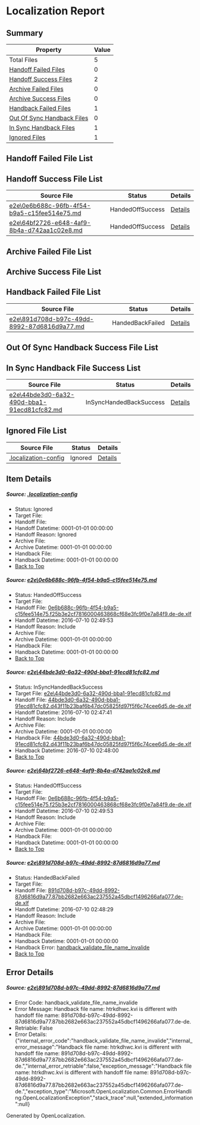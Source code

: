 # <a name='report-top'></a> Localization Report

## Summary
 Property | Value 
 -------- | ----- 
 Total Files | 5
[ Handoff Failed Files ](#handoff-failed-list)| 0
[ Handoff Success Files ](#handoff-success-list)| 2
[ Archive Failed Files ](#archive-failed-list)| 0
[ Archive Success Files ](#archive-success-list)| 0
[ Handback Failed Files ](#handback-failed-list)| 1
[ Out Of Sync Handback Files ](#outofsync-handback-success-list)| 0
[ In Sync Handback Files ](#insync-handback-success-list)| 1
[ Ignored Files ](#ignored-list)| 1

## <a name='handoff-failed-list'></a> Handoff Failed File List

## <a name='handoff-success-list'></a> Handoff Success File List
 Source File | Status | Details 
 ----------- | ------ | ------- 
 [e2e\0e6b688c-96fb-4f54-b9a5-c15fee514e75.md](https://github.com/OpenLocalizationTestOrg/oltest/blob/cce6656e1fc599c6b17f7528fcc399907e3bbaa1/e2e/0e6b688c-96fb-4f54-b9a5-c15fee514e75.md) | HandedOffSuccess | [Details](#58dfbfc924ac0bbe794bbee17d9a4b7c5bd93fb01)
 [e2e\64bf2726-e648-4af9-8b4a-d742aa1c02e8.md](https://github.com/OpenLocalizationTestOrg/oltest/blob/cce6656e1fc599c6b17f7528fcc399907e3bbaa1/e2e/64bf2726-e648-4af9-8b4a-d742aa1c02e8.md) | HandedOffSuccess | [Details](#58dfbfc924ac0bbe794bbee17d9a4b7c5bd93fb03)

## <a name='archive-failed-list'></a> Archive Failed File List

## <a name='archive-success-list'></a> Archive Success File List

## <a name='handback-failed-list'></a> Handback Failed File List
 Source File | Status | Details 
 ----------- | ------ | ------- 
 [e2e\891d708d-b97c-49dd-8992-87d6816d9a77.md](https://github.com/OpenLocalizationTestOrg/oltest/blob/292809142704468476690ae229c69a8b4fce8a31/e2e/891d708d-b97c-49dd-8992-87d6816d9a77.md) | HandedBackFailed | [Details](#f19a27fbe774da513f79a0676bddade40d1aab134)

## <a name='outofsync-handback-success-list'></a> Out Of Sync Handback Success File List

## <a name='insync-handback-success-list'></a> In Sync Handback File Success List
 Source File | Status | Details 
 ----------- | ------ | ------- 
 [e2e\44bde3d0-6a32-490d-bba1-91ecd81cfc82.md](https://github.com/OpenLocalizationTestOrg/oltest/blob/abe7fca99f011699d96b87eff07ddb1085d70cf7/e2e/44bde3d0-6a32-490d-bba1-91ecd81cfc82.md) | InSyncHandedBackSuccess | [Details](#ca4753e958512dc2fb39ecaa6f8026adb12946972)

## <a name='ignored-list'></a> Ignored File List
 Source File | Status | Details 
 ----------- | ------ | ------- 
 [.localization-config](https://github.com/OpenLocalizationTestOrg/oltest/blob/cce6656e1fc599c6b17f7528fcc399907e3bbaa1/.localization-config) | Ignored | [Details](#3d4f252ac210baf56311d7e97dcc2db10974dbd20)

## Item Details
##### <a name='3d4f252ac210baf56311d7e97dcc2db10974dbd20'></a> Source: [.localization-config](https://github.com/OpenLocalizationTestOrg/oltest/blob/cce6656e1fc599c6b17f7528fcc399907e3bbaa1/.localization-config)
* Status: Ignored
* Target File: 
* Handoff File: 
* Handoff Datetime: 0001-01-01 00:00:00
* Handoff Reason: Ignored
* Archive File: 
* Archive Datetime: 0001-01-01 00:00:00
* Handback File: 
* Handback Datetime: 0001-01-01 00:00:00
* [Back to Top](#report-top)

##### <a name='58dfbfc924ac0bbe794bbee17d9a4b7c5bd93fb01'></a> Source: [e2e\0e6b688c-96fb-4f54-b9a5-c15fee514e75.md](https://github.com/OpenLocalizationTestOrg/oltest/blob/cce6656e1fc599c6b17f7528fcc399907e3bbaa1/e2e/0e6b688c-96fb-4f54-b9a5-c15fee514e75.md)
* Status: HandedOffSuccess
* Target File: 
* Handoff File: [0e6b688c-96fb-4f54-b9a5-c15fee514e75.f25b3e2cf7816000463868cf68e3fc9f0e7a84f9.de-de.xlf](https://github.com/OpenLocalizationTestOrg/olhandoff-e2e/blob/c32c9da5d21dc825445af1d2ceb2846d4e8858ba/ol-handoff/OpenLocalizationTestOrg/oltest-dede-fly/ci/ht/0e6b688c-96fb-4f54-b9a5-c15fee514e75.f25b3e2cf7816000463868cf68e3fc9f0e7a84f9.de-de.xlf)
* Handoff Datetime: 2016-07-10 02:49:53
* Handoff Reason: Include
* Archive File: 
* Archive Datetime: 0001-01-01 00:00:00
* Handback File: 
* Handback Datetime: 0001-01-01 00:00:00
* [Back to Top](#report-top)

##### <a name='ca4753e958512dc2fb39ecaa6f8026adb12946972'></a> Source: [e2e\44bde3d0-6a32-490d-bba1-91ecd81cfc82.md](https://github.com/OpenLocalizationTestOrg/oltest/blob/abe7fca99f011699d96b87eff07ddb1085d70cf7/e2e/44bde3d0-6a32-490d-bba1-91ecd81cfc82.md)
* Status: InSyncHandedBackSuccess
* Target File: [e2e\44bde3d0-6a32-490d-bba1-91ecd81cfc82.md](https://github.com/OpenLocalizationTestOrg/oltest-dede-fly/blob/9982f4a5837529e7c1017369a5fd0b876c5ff60a/e2e/44bde3d0-6a32-490d-bba1-91ecd81cfc82.md)
* Handoff File: [44bde3d0-6a32-490d-bba1-91ecd81cfc82.d43f11b23baf6b47dc05825fd97f5f6c74cee6d5.de-de.xlf](https://github.com/OpenLocalizationTestOrg/olhandoff-e2e/blob/a2e52fbe95d754d0dbfcd667ad71abfef25e6f6d/ol-handoff/OpenLocalizationTestOrg/oltest-dede-fly/ci/ht/44bde3d0-6a32-490d-bba1-91ecd81cfc82.d43f11b23baf6b47dc05825fd97f5f6c74cee6d5.de-de.xlf)
* Handoff Datetime: 2016-07-10 02:47:41
* Handoff Reason: Include
* Archive File: 
* Archive Datetime: 0001-01-01 00:00:00
* Handback File: [44bde3d0-6a32-490d-bba1-91ecd81cfc82.d43f11b23baf6b47dc05825fd97f5f6c74cee6d5.de-de.xlf](https://github.com/OpenLocalizationTestOrg/olhandback-e2e/blob/7154abbe30768d8e3339d71e64cf0f6b61bd0820/ol-handback/OpenLocalizationTestOrg/oltest-dede-fly/ci/ht/44bde3d0-6a32-490d-bba1-91ecd81cfc82.d43f11b23baf6b47dc05825fd97f5f6c74cee6d5.de-de.xlf)
* Handback Datetime: 2016-07-10 02:48:00
* [Back to Top](#report-top)

##### <a name='58dfbfc924ac0bbe794bbee17d9a4b7c5bd93fb03'></a> Source: [e2e\64bf2726-e648-4af9-8b4a-d742aa1c02e8.md](https://github.com/OpenLocalizationTestOrg/oltest/blob/cce6656e1fc599c6b17f7528fcc399907e3bbaa1/e2e/64bf2726-e648-4af9-8b4a-d742aa1c02e8.md)
* Status: HandedOffSuccess
* Target File: 
* Handoff File: [0e6b688c-96fb-4f54-b9a5-c15fee514e75.f25b3e2cf7816000463868cf68e3fc9f0e7a84f9.de-de.xlf](https://github.com/OpenLocalizationTestOrg/olhandoff-e2e/blob/c32c9da5d21dc825445af1d2ceb2846d4e8858ba/ol-handoff/OpenLocalizationTestOrg/oltest-dede-fly/ci/ht/0e6b688c-96fb-4f54-b9a5-c15fee514e75.f25b3e2cf7816000463868cf68e3fc9f0e7a84f9.de-de.xlf)
* Handoff Datetime: 2016-07-10 02:49:53
* Handoff Reason: Include
* Archive File: 
* Archive Datetime: 0001-01-01 00:00:00
* Handback File: 
* Handback Datetime: 0001-01-01 00:00:00
* [Back to Top](#report-top)

##### <a name='f19a27fbe774da513f79a0676bddade40d1aab134'></a> Source: [e2e\891d708d-b97c-49dd-8992-87d6816d9a77.md](https://github.com/OpenLocalizationTestOrg/oltest/blob/292809142704468476690ae229c69a8b4fce8a31/e2e/891d708d-b97c-49dd-8992-87d6816d9a77.md)
* Status: HandedBackFailed
* Target File: 
* Handoff File: [891d708d-b97c-49dd-8992-87d6816d9a77.87bb2682e663ac237552a45dbcf1496266afa077.de-de.xlf](https://github.com/OpenLocalizationTestOrg/olhandoff-e2e/blob/855b4d65dc81ca33438c8ca9af094033187d75c0/ol-handoff/OpenLocalizationTestOrg/oltest-dede-fly/ci/ht/891d708d-b97c-49dd-8992-87d6816d9a77.87bb2682e663ac237552a45dbcf1496266afa077.de-de.xlf)
* Handoff Datetime: 2016-07-10 02:48:29
* Handoff Reason: Include
* Archive File: 
* Archive Datetime: 0001-01-01 00:00:00
* Handback File: 
* Handback Datetime: 0001-01-01 00:00:00
* Handback Error: [handback_validate_file_name_invalide](#f19a27fbe774da513f79a0676bddade40d1aab134handback_validate_file_name_invalide)
* [Back to Top](#report-top)


## Error Details
##### <a name='f19a27fbe774da513f79a0676bddade40d1aab134handback_validate_file_name_invalide'></a> Source: [e2e\891d708d-b97c-49dd-8992-87d6816d9a77.md](#f19a27fbe774da513f79a0676bddade40d1aab134)
* Error Code: handback_validate_file_name_invalide
* Error Message: Handback file name: htrkdhwc.kvi is different with handoff file name: 891d708d-b97c-49dd-8992-87d6816d9a77.87bb2682e663ac237552a45dbcf1496266afa077.de-de.
* Retriable: False
* Error Details: {"internal_error_code":"handback_validate_file_name_invalide","internal_error_message":"Handback file name: htrkdhwc.kvi is different with handoff file name: 891d708d-b97c-49dd-8992-87d6816d9a77.87bb2682e663ac237552a45dbcf1496266afa077.de-de.","internal_error_retriable":false,"exception_message":"Handback file name: htrkdhwc.kvi is different with handoff file name: 891d708d-b97c-49dd-8992-87d6816d9a77.87bb2682e663ac237552a45dbcf1496266afa077.de-de.","exception_type":"Microsoft.OpenLocalization.Common.ErrorHandling.OpenLocalizationException","stack_trace":null,"extended_information":null}


Generated by OpenLocalization.
